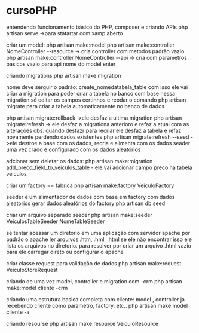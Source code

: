 # cursoPHP
entendendo funcionamento básico do PHP, composer e criando APIs 
php artisan serve ->para statartar com xamp  aberto

criar um model:
php artisan make:model
php artisan make:controller NomeController --resource -> cria controller com metodos padrão vazio
php artisan make:controller NomeController --api -> cria com parametros basicos vazio para api
nome do model
enter

criando migrations 
php artisan make:migration

nome deve serguir o padrão:
create_nomedatabela_table
com isso ele vai criar a migration para poder criar a tabela no banco com base nessa migration
só editar os campos certinhos e reodar o comando
php artisan migrate para criar a tabela automaticamente no banco de dados

php artisan migrate:rollback ->ele desfaz a ultima migration
php artisan migrate:refresh -> ele desfaz a migrationa anterioro e refaz a atual com as alterações 
obs: quando desfazr para recriar ele desfaz a tabela e refaz novamente perdendo dados existentes
php artisan migrate:refresh --seed ->ele destroe a base com os dados, recria e alimenta com os dados seader uma vez crado e configurado com os dados aleatórios  

adcionar sem deletar os dados:
php artisan make:migration add_preco_field_to_veiculos_table - ele vai adcionar campo preco na tabela veiculos


criar um factory == fabrica
php artisan make:factory VeiculoFactory

seeder é um alimentador de dados com base em factory com dados aleatorios 
gerar dados aleatórios do factory
php artisan db:seed

criar um arquivo separado seeder
php artisan make:seeder VeiculosTableSeeder
                        NomeTableSeeder


se tentar acessar um diretorio em uma aplicação com servidor apache
por padrão o apache ler arquivos .htm, .hml, .html 
se ele não encontrar isso ele lista os arquivos no diretorio.
para resolver por criar um arquivo .html vazio 
para ele carregar direto ou configurar o apache


criar classe request para validação de dados
php artisan make:request VeiculoStoreRequest

criando de uma vez model, controller e migration com -crm
php artisan make:model cliente -crm

criando uma estrutura basica completa com cliente: model , controller ja recebendo cliente como parametro, factory, etc..
php artisan make:model cliente -a



criando resourse
php artisan make:resource VeiculoResource
